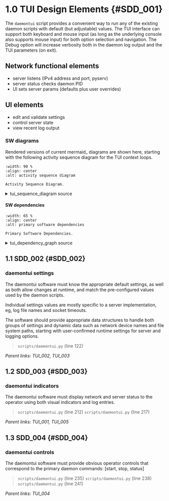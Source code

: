 # 1.0 TUI Design Elements {#SDD_001}

The `daemontui` script provides a convenient way to run any of the
existing daemon scripts with default (but adjustable) values. The TUI
interface can support both keyboard and mouse input (as long as the
underlying console also supports mouse input) for both option selection
and navigation. The Debug option will increase verbosity both in the
daemon log output and the TUI parameters (on exit).

## Network functional elements

- server listens (IPv4 address and port, pyserv)
- server status checks daemon PID
- UI sets server params (defaults plus user overrides)

## UI elements

- edit and validate settings
- control server state
- view recent log output

### SW diagrams

Rendered versions of current mermaid_ diagrams are shown here, starting
with the following activity sequence diagram for the TUI context
loops.

```{figure} assets/tui_sequence_diagram.svg
:width: 90 %
:align: center
:alt: activity sequence diagram

Activity Sequence Diagram.
```

<details>
  <summary>tui_sequence_diagram source</summary>
  User activity sequence diagram showing 2 primary Screen contexts.

```mermaid
sequenceDiagram
    participant Select
    participant InitState
    participant Operate
    Select->>Select: confirm settings
    Select->>InitState: Next: setup state variables
    InitState->>Operate: initialize log display
    Operate->>Operate: run server
    Operate->>Operate: view logs
    Operate->>InitState: Back: init defaults
    InitState->>Select: Update selections
```
</details>

#### SW dependencies

```{figure} assets/tui_dependency_graph.svg
:width: 65 %
:align: center
:alt: primary software dependencies

Primary Software Dependencies.
```


<details>
  <summary>tui_dependency_graph source</summary>
  daemontui dependency graph showing primary software units.

```mermaid
graph TB
  subgraph id1[Static Dependencies]
    subgraph id2[Packages]
      A(daemontui)
      B(picotui)
      C(pygtail)
      D(pyserv)
    end
    A --> B & C & D
  end
```
</details>


## 1.1 SDD_002 {#SDD_002}

### daemontui settings

The daemontui software must know the appropriate default settings, as
well as both allow changes at runtime, and match the pre-configured
values used by the daemon scripts.

Individual settings values are mostly specific to a server
implementation, eg, log file names and socket timeouts.

The software should provide appropriate data structures to handle both
groups of settings and dynamic data such as network device names and
file system paths, starting with user-confirmed runtime settings for
server and logging options.

> `scripts/daemontui.py` (line 122)

*Parent links: TUI_002, TUI_003*


## 1.2 SDD_003 {#SDD_003}

### daemontui indicators

The daemontui software must display network and server status to the
operator using both visual indicators and log entries.

> `scripts/daemontui.py` (line 212)
> `scripts/daemontui.py` (line 217)

*Parent links: TUI_001, TUI_005*


## 1.3 SDD_004 {#SDD_004}

### daemontui controls

The daemontui software must provide obvious operator controls that
correspond to the primary daemon commands: [start, stop, status]

> `scripts/daemontui.py` (line 235)
> `scripts/daemontui.py` (line 238)
> `scripts/daemontui.py` (line 241)

*Parent links: TUI_004*


